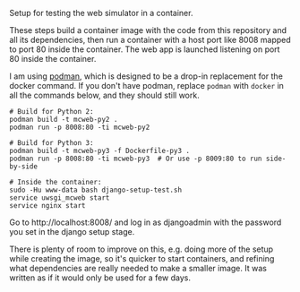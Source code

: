 Setup for testing the web simulator in a container.

These steps build a container image with the code from this repository and all
its dependencies, then run a container with a host port like 8008 mapped to port
80 inside the container. The web app is launched listening on port 80 inside
the container.

I am using [podman](https://podman.io/), which is designed to be a drop-in
replacement for the docker command. If you don't have podman, replace `podman`
with `docker` in all the commands below, and they should still work.

```shell
# Build for Python 2:
podman build -t mcweb-py2 .
podman run -p 8008:80 -ti mcweb-py2

# Build for Python 3:
podman build -t mcweb-py3 -f Dockerfile-py3 .
podman run -p 8008:80 -ti mcweb-py3  # Or use -p 8009:80 to run side-by-side

# Inside the container:
sudo -Hu www-data bash django-setup-test.sh
service uwsgi_mcweb start
service nginx start
```

Go to http://localhost:8008/ and log in as djangoadmin with the password
you set in the django setup stage.

There is plenty of room to improve on this, e.g. doing more of the setup
while creating the image, so it's quicker to start containers, and refining
what dependencies are really needed to make a smaller image. It was written as
if it would only be used for a few days.
